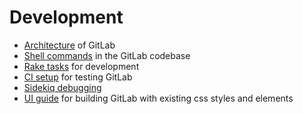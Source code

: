 # Development 

- [Architecture](architecture.md) of GitLab
- [Shell commands](shell_commands.md) in the GitLab codebase
- [Rake tasks](rake_tasks.md) for development
- [CI setup](ci_setup.md) for testing GitLab
- [Sidekiq debugging](sidekiq_debugging.md)
- [UI guide](ui_guide.md) for building GitLab with existing css styles and elements

